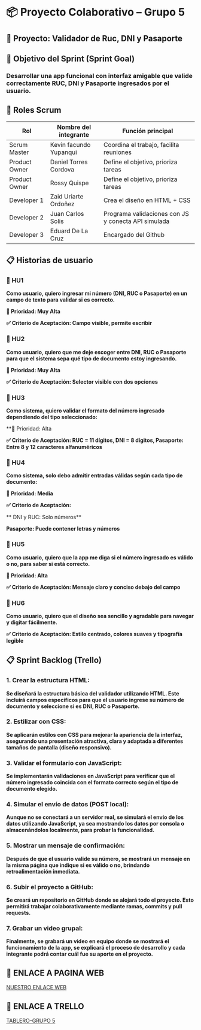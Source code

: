 # 📦 Proyecto Colaborativo – Grupo 5

## 🧪 Proyecto: Validador de Ruc, DNI y Pasaporte

## 🎯 Objetivo del Sprint (Sprint Goal)

### Desarrollar una app funcional con interfaz amigable que valide correctamente RUC, DNI y Pasaporte ingresados por el usuario.

## 👥 Roles Scrum

|  Rol           | Nombre del integrante  | Función principal                                |
|---------------|------------------------|--------------------------------------------------|
| Scrum Master  | Kevin facundo Yupanqui           | Coordina el trabajo, facilita reuniones   |
| Product Owner | Daniel Torres Cordova             | Define el objetivo, prioriza tareas      |
| Product Owner | Rossy Quispe             | Define el objetivo, prioriza tareas      |
| Developer 1   | Zaid Uriarte Ordoñez      | Crea el diseño en HTML + CSS                     |
| Developer 2   | Juan Carlos Solis       | Programa validaciones con JS y conecta API simulada |
| Developer 3   | Eduard De La Cruz        | Encargado del Github                             |

## 📋 Historias de usuario

### 📌 HU1

**Como usuario, quiero ingresar mi número (DNI, RUC o Pasaporte) en un campo de texto para validar si es correcto.**


**🔺 Prioridad: Muy Alta**

**✅ Criterio de Aceptación: Campo visible, permite escribir**

### 📌 HU2

**Como usuario, quiero que me deje escoger entre DNI, RUC o Pasaporte para que el sistema sepa qué tipo de documento estoy ingresando.**

**🔺 Prioridad: Muy Alta**

**✅ Criterio de Aceptación: Selector visible con dos opciones**

### 📌 HU3

**Como sistema, quiero validar el formato del número ingresado dependiendo del tipo seleccionado:**

**🔺 Prioridad: Alta

**✅ Criterio de Aceptación: RUC = 11 dígitos, DNI = 8 dígitos, Pasaporte: Entre 8 y 12 caracteres alfanuméricos**

### 📌 HU4

**Como sistema, solo debo admitir entradas válidas según cada tipo de documento:**

**🔺 Prioridad: Media**

**✅ Criterio de Aceptación:**

** DNI y RUC: Solo números**

**Pasaporte: Puede contener letras y números**

### 📌 HU5
**Como usuario, quiero que la app me diga si el número ingresado es válido o no, para saber si está correcto.**

**🔺 Prioridad: Alta**

**✅ Criterio de Aceptación: Mensaje claro y conciso debajo del campo**

### 📌 HU6
**Como usuario, quiero que el diseño sea sencillo y agradable para navegar y digitar fácilmente.**

**✅ Criterio de Aceptación: Estilo centrado, colores suaves y tipografía legible**

## 📋 Sprint Backlog (Trello)

### 1. Crear la estructura HTML:

**Se diseñará la estructura básica del validador utilizando HTML. Este incluirá campos específicos para que el usuario ingrese su número de documento y seleccione si es DNI, RUC o Pasaporte.**

### 2. Estilizar con CSS:

**Se aplicarán estilos con CSS para mejorar la apariencia de la interfaz, asegurando una presentación atractiva, clara y adaptada a diferentes tamaños de pantalla (diseño responsivo).**

### 3. Validar el formulario con JavaScript:

**Se implementarán validaciones en JavaScript para verificar que el número ingresado coincida con el formato correcto según el tipo de documento elegido.**

### 4. Simular el envío de datos (POST local):

**Aunque no se conectará a un servidor real, se simulará el envío de los datos utilizando JavaScript, ya sea mostrando los datos por consola o almacenándolos localmente, para probar la funcionalidad.**

### 5. Mostrar un mensaje de confirmación:

**Después de que el usuario valide su número, se mostrará un mensaje en la misma página que indique si es válido o no, brindando retroalimentación inmediata.**

### 6. Subir el proyecto a GitHub:

**Se creará un repositorio en GitHub donde se alojará todo el proyecto. Esto permitirá trabajar colaborativamente mediante ramas, commits y pull requests.**

### 7. Grabar un video grupal:

**Finalmente, se grabará un video en equipo donde se mostrará el funcionamiento de la app, se explicará el proceso de desarrollo y cada integrante podrá contar cuál fue su aporte en el proyecto.**

## 📢 ENLACE A PAGINA WEB

[NUESTRO ENLACE WEB](https://rossyirene.github.io/proyecto-colaborativo-grupo5/)

## 🔑 ENLACE A TRELLO

[TABLERO-GRUPO 5](https://trello.com/b/RTosxLZx/proyecto-validacion-de-dni)






